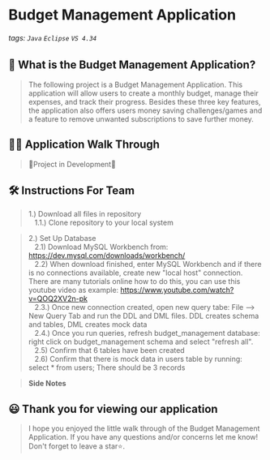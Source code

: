 # Budget Management Application

###### tags: `Java` `Eclipse` `VS 4.34`

## 📝 What is the Budget Management Application?
> The following project is a Budget Management Application. This application will allow users to create a monthly budget, manage their expenses, and track their progress.
> Besides these three key features, the application also offers users money saving challenges/games and a feature to remove unwanted subscriptions to save further money. 

## 👩‍🏫 Application Walk Through
> 🚧Project in Development🚧

## 🛠️ Instructions For Team 
>1.) Download all files in repository<br>
>&nbsp;&nbsp;&nbsp;1.1.) Clone repository to your local system<br>

>2.) Set Up Database<br>
> &nbsp;&nbsp;&nbsp;2.1) Download MySQL Workbench from: https://dev.mysql.com/downloads/workbench/<br>
> &nbsp;&nbsp;&nbsp;2.2) When download finished, enter MySQL Workbench and if there is no connections available, create new "local host" connection. There are many tutorials online how to do this, you can use this youtube video as example: https://www.youtube.com/watch?v=QOQ2XV2n-pk<br>
> &nbsp;&nbsp;&nbsp;2.3.) Once new connection created, open new query tabe: File --> New Query Tab and run the DDL and DML files. DDL creates schema and tables, DML creates mock data<br>
> &nbsp;&nbsp;&nbsp;2.4.) Once you run queries, refresh budget_management database: right click on budget_management schema and select "refresh all". <br>
> &nbsp;&nbsp;&nbsp;2.5) Confirm that 6 tables have been created<br>
> &nbsp;&nbsp;&nbsp;2.6) Confirm that there is mock data in users table by running: select * from users; There should be 3 records<br>

> **Side Notes**<br>


## 😃 Thank you for viewing our application ##
> I hope you enjoyed the little walk through of the Budget Management Application. If you have any questions and/or concerns let me know! Don't forget to leave a star⭐️.
